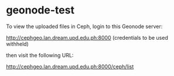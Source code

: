 # geonode-test

To view the uploaded files in Ceph, login to this Geonode server:

http://cephgeo.lan.dream.upd.edu.ph:8000 (credentials to be used withheld)

then visit the following URL:

http://cephgeo.lan.dream.upd.edu.ph:8000/ceph/list

